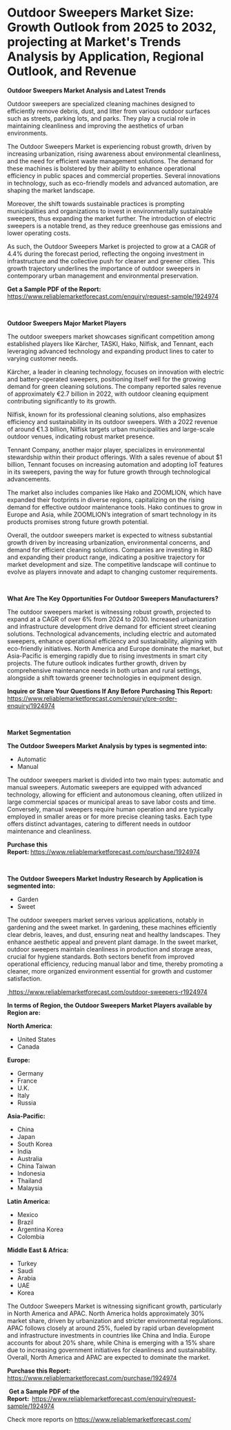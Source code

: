 <p><h1>Outdoor Sweepers Market Size: Growth Outlook from 2025 to 2032, projecting at Market's Trends Analysis by Application, Regional Outlook, and Revenue</h1></p><p><strong>Outdoor Sweepers Market Analysis and Latest Trends</strong></p>
<p><p>Outdoor sweepers are specialized cleaning machines designed to efficiently remove debris, dust, and litter from various outdoor surfaces such as streets, parking lots, and parks. They play a crucial role in maintaining cleanliness and improving the aesthetics of urban environments. </p><p>The Outdoor Sweepers Market is experiencing robust growth, driven by increasing urbanization, rising awareness about environmental cleanliness, and the need for efficient waste management solutions. The demand for these machines is bolstered by their ability to enhance operational efficiency in public spaces and commercial properties. Several innovations in technology, such as eco-friendly models and advanced automation, are shaping the market landscape. </p><p>Moreover, the shift towards sustainable practices is prompting municipalities and organizations to invest in environmentally sustainable sweepers, thus expanding the market further. The introduction of electric sweepers is a notable trend, as they reduce greenhouse gas emissions and lower operating costs. </p><p>As such, the Outdoor Sweepers Market is projected to grow at a CAGR of 4.4% during the forecast period, reflecting the ongoing investment in infrastructure and the collective push for cleaner and greener cities. This growth trajectory underlines the importance of outdoor sweepers in contemporary urban management and environmental preservation.</p></p>
<p><strong>Get a Sample PDF of the Report:&nbsp;</strong> <a href="https://www.reliablemarketforecast.com/enquiry/request-sample/1924974?utm_campaign=3323&utm_medium=2&utm_source=Github&utm_content=ia&utm_term=28032025&utm_id=outdoor-sweepers">https://www.reliablemarketforecast.com/enquiry/request-sample/1924974</a></p>
<p>&nbsp;</p>
<p><strong>Outdoor Sweepers Major Market Players</strong></p>
<p><p>The outdoor sweepers market showcases significant competition among established players like Kärcher, TASKI, Hako, Nilfisk, and Tennant, each leveraging advanced technology and expanding product lines to cater to varying customer needs.</p><p>Kärcher, a leader in cleaning technology, focuses on innovation with electric and battery-operated sweepers, positioning itself well for the growing demand for green cleaning solutions. The company reported sales revenue of approximately €2.7 billion in 2022, with outdoor cleaning equipment contributing significantly to its growth.</p><p>Nilfisk, known for its professional cleaning solutions, also emphasizes efficiency and sustainability in its outdoor sweepers. With a 2022 revenue of around €1.3 billion, Nilfisk targets urban municipalities and large-scale outdoor venues, indicating robust market presence.</p><p>Tennant Company, another major player, specializes in environmental stewardship within their product offerings. With a sales revenue of about $1 billion, Tennant focuses on increasing automation and adopting IoT features in its sweepers, paving the way for future growth through technological advancements.</p><p>The market also includes companies like Hako and ZOOMLION, which have expanded their footprints in diverse regions, capitalizing on the rising demand for effective outdoor maintenance tools. Hako continues to grow in Europe and Asia, while ZOOMLION’s integration of smart technology in its products promises strong future growth potential.</p><p>Overall, the outdoor sweepers market is expected to witness substantial growth driven by increasing urbanization, environmental concerns, and demand for efficient cleaning solutions. Companies are investing in R&D and expanding their product range, indicating a positive trajectory for market development and size. The competitive landscape will continue to evolve as players innovate and adapt to changing customer requirements.</p></p>
<p>&nbsp;</p>
<p><strong>What Are The Key Opportunities For Outdoor Sweepers Manufacturers?</strong></p>
<p><p>The outdoor sweepers market is witnessing robust growth, projected to expand at a CAGR of over 6% from 2024 to 2030. Increased urbanization and infrastructure development drive demand for efficient street cleaning solutions. Technological advancements, including electric and automated sweepers, enhance operational efficiency and sustainability, aligning with eco-friendly initiatives. North America and Europe dominate the market, but Asia-Pacific is emerging rapidly due to rising investments in smart city projects. The future outlook indicates further growth, driven by comprehensive maintenance needs in both urban and rural settings, alongside a shift towards greener technologies in equipment design.</p></p>
<p><strong>Inquire or Share Your Questions If Any Before Purchasing This Report:</strong> <a href="https://www.reliablemarketforecast.com/enquiry/pre-order-enquiry/1924974?utm_campaign=3323&utm_medium=2&utm_source=Github&utm_content=ia&utm_term=28032025&utm_id=outdoor-sweepers">https://www.reliablemarketforecast.com/enquiry/pre-order-enquiry/1924974</a></p>
<p>&nbsp;</p>
<p><strong>Market Segmentation</strong></p>
<p><strong>The Outdoor Sweepers Market Analysis by types is segmented into:</strong></p>
<p><ul><li>Automatic</li><li>Manual</li></ul></p>
<p><p>The outdoor sweepers market is divided into two main types: automatic and manual sweepers. Automatic sweepers are equipped with advanced technology, allowing for efficient and autonomous cleaning, often utilized in large commercial spaces or municipal areas to save labor costs and time. Conversely, manual sweepers require human operation and are typically employed in smaller areas or for more precise cleaning tasks. Each type offers distinct advantages, catering to different needs in outdoor maintenance and cleanliness.</p></p>
<p><strong>Purchase this Report:&nbsp;</strong><a href="https://www.reliablemarketforecast.com/purchase/1924974?utm_campaign=3323&utm_medium=2&utm_source=Github&utm_content=ia&utm_term=28032025&utm_id=outdoor-sweepers">https://www.reliablemarketforecast.com/purchase/1924974</a></p>
<p>&nbsp;</p>
<p><strong>The Outdoor Sweepers Market Industry Research by Application is segmented into:</strong></p>
<p><ul><li>Garden</li><li>Sweet</li></ul></p>
<p><p>The outdoor sweepers market serves various applications, notably in gardening and the sweet market. In gardening, these machines efficiently clear debris, leaves, and dust, ensuring neat and healthy landscapes. They enhance aesthetic appeal and prevent plant damage. In the sweet market, outdoor sweepers maintain cleanliness in production and storage areas, crucial for hygiene standards. Both sectors benefit from improved operational efficiency, reducing manual labor and time, thereby promoting a cleaner, more organized environment essential for growth and customer satisfaction.</p></p>
<p><a href="https://www.reliablemarketforecast.com/outdoor-sweepers-r1924974?utm_campaign=3323&utm_medium=2&utm_source=Github&utm_content=ia&utm_term=28032025&utm_id=outdoor-sweepers">&nbsp;https://www.reliablemarketforecast.com/outdoor-sweepers-r1924974</a></p>
<p><strong>In terms of Region, the Outdoor Sweepers Market Players available by Region are:</strong></p>
<p>
    <p> <strong> North America: </strong>
        <ul>
            <li>United States</li>
            <li>Canada</li>
        </ul>
        </p> 
    <p> <strong> Europe: </strong>
        <ul>
            <li>Germany</li>
            <li>France</li>
            <li>U.K.</li>
            <li>Italy</li>
            <li>Russia</li>
        </ul>
        </p> 
    <p> <strong> Asia-Pacific: </strong>
        <ul>
            <li>China</li>
            <li>Japan</li>
            <li>South Korea</li>
            <li>India</li>
            <li>Australia</li>
            <li>China Taiwan</li>
            <li>Indonesia</li>
            <li>Thailand</li>
            <li>Malaysia</li>
        </ul>
        </p> 
    <p> <strong> Latin America: </strong>
        <ul>
            <li>Mexico</li>
            <li>Brazil</li>
            <li>Argentina Korea</li>
            <li>Colombia</li>
        </ul>
        </p> 
    <p> <strong> Middle East & Africa: </strong>
        <ul>
            <li>Turkey</li>
            <li>Saudi</li>
            <li>Arabia</li>
            <li>UAE</li>
            <li>Korea</li>
        </ul>
    </p>
    </p>
<p><p>The Outdoor Sweepers Market is witnessing significant growth, particularly in North America and APAC. North America holds approximately 30% market share, driven by urbanization and stricter environmental regulations. APAC follows closely at around 25%, fueled by rapid urban development and infrastructure investments in countries like China and India. Europe accounts for about 20% share, while China is emerging with a 15% share due to increasing government initiatives for cleanliness and sustainability. Overall, North America and APAC are expected to dominate the market.</p></p>
<p><strong>Purchase this Report: </strong><a href="https://www.reliablemarketforecast.com/purchase/1924974?utm_campaign=3323&utm_medium=2&utm_source=Github&utm_content=ia&utm_term=28032025&utm_id=outdoor-sweepers">https://www.reliablemarketforecast.com/purchase/1924974</a></p>
<p>&nbsp;<strong>Get a Sample PDF of the Report:&nbsp;&nbsp;</strong><a href="https://www.reliablemarketforecast.com/enquiry/request-sample/1924974?utm_campaign=3323&utm_medium=2&utm_source=Github&utm_content=ia&utm_term=28032025&utm_id=outdoor-sweepers">https://www.reliablemarketforecast.com/enquiry/request-sample/1924974</a></p>
<p><strong></strong></p>
<p>Check more reports on <a href="https://www.reliablemarketforecast.com/?utm_campaign=3323&utm_medium=2&utm_source=Github&utm_content=ia&utm_term=28032025&utm_id=outdoor-sweepers">https://www.reliablemarketforecast.com/</a></p>